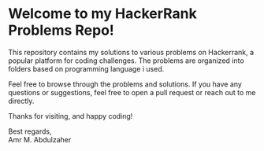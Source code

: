# Welcome to my HackerRank Problems Repo! 

This repository contains my solutions to various problems on Hackerrank, a popular platform for coding challenges. The problems are organized into folders based on programming language i used.

Feel free to browse through the problems and solutions. If you have any questions or suggestions, feel free to open a pull request or reach out to me directly.

Thanks for visiting, and happy coding!

Best regards,  
Amr M. Abdulzaher
